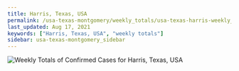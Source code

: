 ```yaml
---
title: Harris, Texas, USA
permalink: /usa-texas-montgomery/weekly_totals/usa-texas-harris-weekly_totals.html
last_updated: Aug 17, 2021
keywords: ["Harris, Texas, USA", "weekly totals"]
sidebar: usa-texas-montgomery_sidebar
---
```


![Weekly Totals of Confirmed Cases for Harris, Texas, USA](/covid_tracker/images/graphs/usa-texas-harris-weekly_totals_graph.png)
